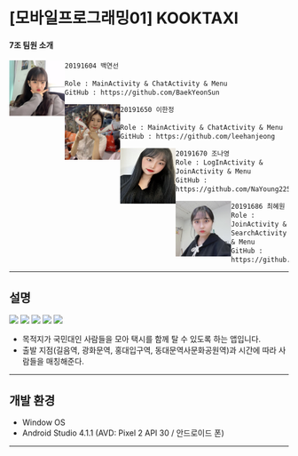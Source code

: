 # [모바일프로그래밍01] KOOKTAXI

#### 7조 팀원 소개

<img align="left" width="100" height="100" src="img/연선.jpg"></img>
```
20191604 백연선

Role : MainActivity & ChatActivity & Menu
GitHub : https://github.com/BaekYeonSun
```

<img align="left" width="100" height="100" src="img/한정.jpg"></img>
```
20191650 이한정

Role : MainActivity & ChatActivity & Menu
GitHub : https://github.com/leehanjeong
```

<img align="left" width="100" height="100" src="img/나영.jpg"></img>
```
20191670 조나영
Role : LogInActivity & JoinActivity & Menu
GitHub : https://github.com/NaYoung2253
```

<img align="left" width="100" height="100" src="img/혜원.jpg"></img>
```
20191686 최혜원
Role : JoinActivity & SearchActivity & Menu
GitHub : https://github.com/Hyewon0223
```
---
## 설명
<div>
    <img src="https://user-images.githubusercontent.com/55418359/99452281-b1200200-2966-11eb-96ea-0192e7beb21c.jpg" width="180">
    <img src="https://user-images.githubusercontent.com/55418359/99452288-b2512f00-2966-11eb-923c-83b82fc37abf.jpg" width="180">
    <img src="https://user-images.githubusercontent.com/55418359/99452289-b2e9c580-2966-11eb-9136-fec9ec33d89a.jpg" width="180">
    <img src="https://user-images.githubusercontent.com/55418359/99452292-b3825c00-2966-11eb-9f01-fbe6168c44da.jpg" width="180">
    <img src="https://user-images.githubusercontent.com/55418359/99683573-d70ee900-2ac3-11eb-8c53-8fae631ba652.jpg" width="180">
</div>

- 목적지가 국민대인 사람들을 모아 택시를 함께 탈 수 있도록 하는 앱입니다.
- 출발 지점(길음역, 광화문역, 홍대입구역, 동대문역사문화공원역)과 시간에 따라 사람들을 매칭해준다.
---
## 개발 환경
- Window OS
- Android Studio 4.1.1 (AVD: Pixel 2 API 30 / 안드로이드 폰)
---
